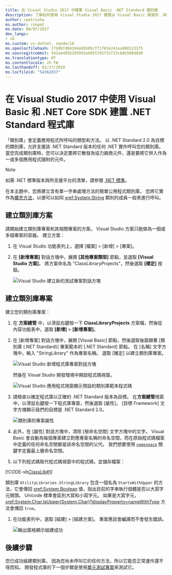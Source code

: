 ```yaml
---
title: 在 Visual Studio 2017 中建置 Visual Basic .NET Standard 類別庫
description: 了解如何使用 Visual Studio 2017 建置以 Visual Basic 撰寫的 .NET Standard 類別庫
author: rpetrusha
ms.author: ronpet
ms.date: 08/07/2017
dev_langs:
- vb
ms.custom: vs-dotnet, seodec18
ms.openlocfilehash: 1fddbfd84164a95505cff1783e241ea9001231f5
ms.sourcegitcommit: 542aa405b295955eb055765f33723cb8b588d0d0
ms.translationtype: HT
ms.contentlocale: zh-TW
ms.lasthandoff: 01/17/2019
ms.locfileid: "54362037"
---
```

# <a name="build-a-net-standard-library-with-visual-basic-and-the-net-core-sdk-in-visual-studio-2017"></a>在 Visual Studio 2017 中使用 Visual Basic 和 .NET Core SDK 建置 .NET Standard 程式庫

「類別庫」會定義應用程式所呼叫的類型和方法。 以 .NET Standard 2.0 為目標的類別庫，允許支援該 .NET Standard 版本的任何 .NET 實作呼叫您的類別庫。 當您完成類別庫時，您可以決定要將它散發為協力廠商元件，還是要將它併入作為一或多個應用程式隨附的元件。

> [!NOTE]
> 如需 .NET 標準版本與所支援平台的清單，請參閱 [.NET 標準](../../standard/net-standard.md)。

在本主題中，您將建立含有單一字串處理方法的簡單公用程式類別庫。 您將它實作為[擴充方法](../../visual-basic/programming-guide/language-features/procedures/extension-methods.md)，以便可以如同 <xref:System.String> 類別的成員一般來進行呼叫。

## <a name="creating-a-class-library-solution"></a>建立類別庫方案

請開始建立類別庫專案和其相關專案的方案。 Visual Studio 方案只能做為一個或多個專案的容器。 建立方案：

1. 在 Visual Studio 功能表列上，選擇 [檔案]  >  [新增]   >  [專案]。

1. 在 **[新增專案]** 對話方塊中，展開 **[其他專案類型]** 節點，並選取 **[Visual Studio 方案]**。 將方案命名為 "ClassLibraryProjects"，然後選取 **[確定]** 按鈕。

   ![Visual Studio 建立新的測試專案對話方塊](./media/library-with-visual-studio/new-project-dialog.png)

## <a name="creating-the-class-library-project"></a>建立類別庫專案

建立您的類別庫專案：

1. 在 **方案總管** 中，以滑鼠右鍵按一下 **ClassLibraryProjects** 方案檔，然後從內容功能表中，選取 **[新增]** > **[新增專案]**。

1. 在 [新增專案] 對話方塊中，展開 [Visual Basic] 節點，然後選取後面跟著 [類別庫 (.NET Standard)] 專案範本的 [.NET Standard] 節點。 在 [名稱] 文字方塊中，輸入 "StringLibrary" 作為專案名稱。 選取 [確定] 以建立類別庫專案。

   ![Visual Studio 新增程式庫專案對話方塊](./media/vb-library-with-visual-studio/create-new-library-project.png)

   然後在 Visual Studio 開發環境中開啟程式碼視窗。 
 
   ![Visual Studio 應用程式視窗顯示預設的類別庫範本程式碼](./media/vb-library-with-visual-studio/visual-studio-library.png)

1. 請檢查以確定程式庫以正確的 .NET Standard 版本為目標。 在**方案總管**視窗中，以滑鼠右鍵按一下程式庫專案，然後選取 [屬性]。 [目標 Framework] 文字方塊顯示我們的目標是 .NET Standard 2.0。

   ![類別庫的專案屬性](./media/library-with-visual-studio/library-project-properties.png)

1. 此外，在 [屬性] 對話方塊中，清除 [根命名空間] 文字方塊中的文字。 Visual Basic 會自動為每個專案建立對應專案名稱的命名空間，而在原始程式碼檔案中定義的任何命名空間都是該命名空間的父代。 我們想要使用 [`namespace`](../../visual-basic/language-reference/statements/namespace-statement.md) 關鍵字定義最上層命名空間。
  
1. 以下列程式碼取代程式碼視窗中的程式碼，並儲存檔案：

  [!CODE-vb[ClassLib#1](../../../samples/snippets/core/tutorials/vb-library-with-visual-studio/stringlibrary.vb)]

   類別庫 `UtilityLibraries.StringLibrary` 包含一個名為 `StartsWithUpper` 的方法，它會傳回 <xref:System.Boolean> 值，指出目前的字串執行個體是否以大寫字元開頭。 Unicode 標準會區別大寫和小寫字元。 如果是大寫字元，<xref:System.Char.IsUpper(System.Char)?displayProperty=nameWithType> 方法會傳回 `true`。

1. 在功能表列中，選取 [組建]  >  [組建方案]。 專案應該會編譯而不會發生錯誤。

   ![輸出窗格顯示組建成功](./media/library-with-visual-studio/output-pane-successful-build.png)



## <a name="next-step"></a>後續步驟

您已成功組建類別庫。 因為您尚未呼叫它的任何方法，所以它能否正常運作還不得而知。 開發程式庫的下一個步驟是使用[單元測試專案](testing-library-with-visual-studio.md)來測試它。

